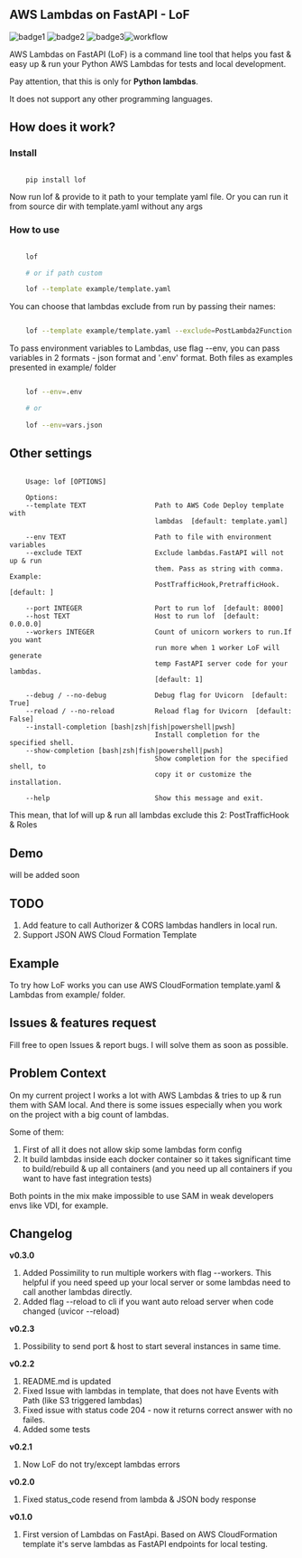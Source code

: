 ## AWS Lambdas on FastAPI - LoF
![badge1](https://img.shields.io/pypi/v/lof) ![badge2](https://img.shields.io/pypi/l/lof) ![badge3](https://img.shields.io/pypi/pyversions/lof)![workflow](https://github.com/xnuinside/lof/actions/workflows/main.yml/badge.svg)

AWS Lambdas on FastAPI (LoF) is a command line tool that helps you fast & easy up & run your Python AWS Lambdas for tests and local development. 

Pay attention, that this is only for **Python lambdas**.

It does not support any other programming languages.

## How does it work?

### Install

```bash

    pip install lof

```

Now run lof & provide to it path to your template yaml file.
Or you can run it from source dir with template.yaml without any args

### How to use

```bash

    lof

    # or if path custom

    lof --template example/template.yaml

```

You can choose that lambdas exclude from run by passing their names:

```bash

    lof --template example/template.yaml --exclude=PostLambda2Function

```


To pass environment variables to Lambdas, use flag --env, you can pass variables in 2 formats - json format and '.env' format. Both files as examples presented in example/ folder

```bash

    lof --env=.env

    # or 
    
    lof --env=vars.json

```

## Other settings

```text

    Usage: lof [OPTIONS]

    Options:
    --template TEXT                 Path to AWS Code Deploy template with
                                    lambdas  [default: template.yaml]

    --env TEXT                      Path to file with environment variables
    --exclude TEXT                  Exclude lambdas.FastAPI will not up & run
                                    them. Pass as string with comma. Example:
                                    PostTrafficHook,PretrafficHook.  [default: ]

    --port INTEGER                  Port to run lof  [default: 8000]
    --host TEXT                     Host to run lof  [default: 0.0.0.0]
    --workers INTEGER               Count of unicorn workers to run.If you want
                                    run more when 1 worker LoF will generate
                                    temp FastAPI server code for your lambdas.
                                    [default: 1]

    --debug / --no-debug            Debug flag for Uvicorn  [default: True]
    --reload / --no-reload          Reload flag for Uvicorn  [default: False]
    --install-completion [bash|zsh|fish|powershell|pwsh]
                                    Install completion for the specified shell.
    --show-completion [bash|zsh|fish|powershell|pwsh]
                                    Show completion for the specified shell, to
                                    copy it or customize the installation.

    --help                          Show this message and exit.

```

This mean, that lof will up & run all lambdas exclude this 2: PostTrafficHook & Roles

## Demo

will be added soon

## TODO

1. Add feature to call Authorizer & CORS lambdas handlers in local run.
2. Support JSON AWS Cloud Formation Template


## Example
To try how LoF works you can use AWS CloudFormation template.yaml & Lambdas from example/ folder.


## Issues & features request

Fill free to open Issues & report bugs. I will solve them as soon as possible.

## Problem Context

On my current project I works a lot with AWS Lambdas & tries to up & run them with SAM local. 
And there is some issues especially when you work on the project with a big count of lambdas.

Some of them:

1) First of all it does not allow skip some lambdas form config
2) It build lambdas inside each docker container so it takes significant time to build/rebuild & up all containers (and you need up all containers if you want to have fast integration tests)

Both points in the mix make impossible to use SAM in weak developers envs like VDI, for example.


## Changelog
**v0.3.0**
1. Added Possimility to run multiple workers with flag --workers. 
This helpful if you need speed up your local server or some lambdas need to call another lambdas directly.
2. Added flag --reload to cli if you want auto reload server when code changed (uvicor --reload)

**v0.2.3**
1. Possibility to send port & host to start several instances in same time.


**v0.2.2**
1. README.md is updated
2. Fixed Issue with lambdas in template, that does not have Events with Path (like S3 triggered lambdas)
3. Fixed issue with status code 204 - now it returns correct answer with no failes.
4. Added some tests

**v0.2.1**
1. Now LoF do not try/except lambdas errors

**v0.2.0**
1. Fixed status_code resend from lambda & JSON body response

**v0.1.0**
1. First version of Lambdas on FastApi. 
Based on AWS CloudFormation template it's serve lambdas as FastAPI endpoints for local testing.
